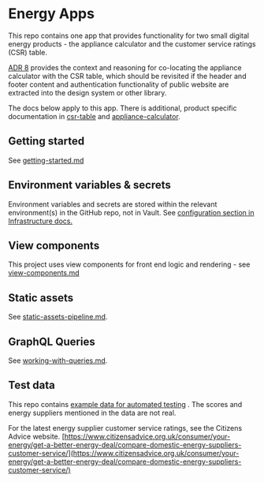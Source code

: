 # Energy Apps

This repo contains one app that provides functionality for two small digital energy products - the appliance calculator and the customer
service ratings (CSR) table.

[ADR 8](./docs/adrs/0008-appliance-calculator-location.md) provides the context and reasoning for co-locating the appliance calculator with the CSR table, which should be revisited if the header and footer content and authentication functionality of public website are extracted into the design system or other library. 

The docs below apply to this app.  There is additional, product specific documentation in [csr-table](./docs/csr-table) and [appliance-calculator](./docs/appliance-calculator).

## Getting started

See [getting-started.md](./docs/getting-started.md)

## Environment variables & secrets

Environment variables and secrets are stored within the relevant environment(s) in the GitHub repo, not in Vault. See [configuration section in Infrastructure docs.](./infrastructure/README.md#configuration)

## View components

This project uses view components for front end logic and rendering - see [view-components.md](./docs/view-components.md)

## Static assets

See [static-assets-pipeline.md](./docs/static-asset-pipeline.md).

## GraphQL Queries

See [working-with-queries.md](./docs/working-with-queries.md).

## Test data

This repo contains [example data for automated testing](./spec/cassettes/supplier) .  The scores and energy suppliers mentioned in the data are not real.

For the latest energy supplier customer service ratings, see the Citizens Advice website. [https://www.citizensadvice.org.uk/consumer/your-energy/get-a-better-energy-deal/compare-domestic-energy-suppliers-customer-service/](https://www.citizensadvice.org.uk/consumer/your-energy/get-a-better-energy-deal/compare-domestic-energy-suppliers-customer-service/)
